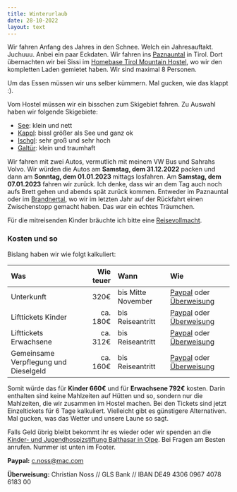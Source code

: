 ```yaml
---
title: Winterurlaub
date: 28-10-2022
layout: text
---
```


Wir fahren Anfang des Jahres in den Schnee. Welch ein Jahresauftakt. Juchuuu. Anbei ein paar Eckdaten. Wir fahren ins [Paznauntal](https://www.paznaun-ischgl.com/de) in Tirol. Dort übernachten wir bei Sissi im [Homebase Tirol Mountain Hostel](https://www.see.at/de/Buchen/Online-Buchen/unterkuenfte/ISC/df33c05a-8ef4-4afc-addc-e996ca36b702/homebase-tirol-mountain-hostel), wo wir den kompletten Laden gemietet haben. Wir sind maximal 8 Personen.

Um das Essen müssen wir uns selber kümmern. Mal gucken, wie das klappt :).

Vom Hostel müssen wir ein bisschen zum Skigebiet fahren. Zu Auswahl haben wir folgende Skigebiete:
- [See](https://www.see.at/de): klein und nett
- [Kappl](https://www.kappl.at/de): bissl größer als See und ganz ok
- [Ischgl](https://www.ischgl.com/de?_ga=2.29017660.162328657.1666944710-490211000.1666944710): sehr groß und sehr hoch
- [Galtür](https://www.galtuer.com/de?_ga=2.64646831.162328657.1666944710-490211000.1666944710): klein und traumhaft

Wir fahren mit zwei Autos, vermutlich mit meinem VW Bus und Sahrahs Volvo. Wir würden die Autos am **Samstag, dem 31.12.2022** packen und dann am **Sonntag, dem 01.01.2023** mittags losfahren. Am **Samstag, dem 07.01.2023** fahren wir zurück. Ich denke, dass wir an dem Tag auch noch aufs Brett gehen und abends spät zurück kommen. Entweder im Paznauntal oder im [Brandnertal](https://www.vorarlberg-alpenregion.at/de/brandnertal/winterurlaub-im-brandertal.html), wo wir im letzten Jahr auf der Rückfahrt einen Zwischenstopp gemacht haben. Das war ein echtes Träumchen.

Für die mitreisenden Kinder bräuchte ich bitte eine [Reisevollmacht](https://www.aktiv-online.de/ratgeber/mit-fremden-kindern-auf-reisen-gehen-welche-regeln-gelten-da-826).

### Kosten und so

Bislang haben wir wie folgt kalkuliert:

|Was|Wie teuer|Wann|Wie|
|:-----------|------:|:-----------|:-----------|
|Unterkunft|320€|bis Mitte November|[Paypal](#payment) oder [Überweisung](#payment)|
|Lifttickets Kinder|ca. 180€|bis Reiseantritt|[Paypal](#payment) oder [Überweisung](#payment)|
|Lifttickets Erwachsene|ca. 312€|bis Reiseantritt|[Paypal](#payment) oder [Überweisung](#payment)|
|Gemeinsame Verpflegung und Dieselgeld|ca. 160€|bis Reiseantritt|[Paypal](#payment) oder [Überweisung](#payment)|

Somit würde das für **Kinder 660€** und für **Erwachsene 792€** kosten. Darin enthalten sind keine Mahlzeiten auf Hütten und so, sondern nur die Mahlzeiten, die wir zusammen im Hostel machen. Bei den Tickets sind jetzt Einzeltickets für 6 Tage kalkuliert. Vielleicht gibt es günstigere Alternativen. Mal gucken, was das Wetter und unsere Laune so sagt.

Falls Geld übrig bleibt bekommt ihr es wieder oder wir spenden an die [Kinder- und Jugendhospizstiftung Balthasar in Olpe](https://www.google.com/search?client=safari&rls=en&q=kinderhospiz+balthasar&ie=UTF-8&oe=UTF-8). Bei Fragen am Besten anrufen. Nummer ist unten im Footer.


<div class="outstanding" id="payment">
<p><strong>Paypal:</strong> <a href="paypal.me/nossen72">c.noss@mac.com</a></p>
<p><strong>Überweisung:</strong> Christian Noss // GLS Bank // IBAN DE49 4306 0967 4078 6183 00</p>
</div>
